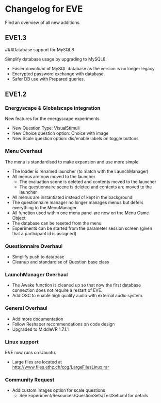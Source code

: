 # Changelog for EVE

Find an overview of all new additions.

## EVE1.3

###Database support for MySQL8

Simplify database usage by upgrading to MySQL8.

- Easier download of MySQL database as the version is no longer legacy.
- Encrypted password exchange with database.
- Safer DB use with Prepared queries.

## EVE1.2

### Energyscape & Globalscape integration

New features for the energyscape experiments

- New Question Type: VisualStimuli
- New Choice question option: Choice with image
- New Scale question option: dis/enable labels on toggle buttons

### Menu Overhaul

The menu is standardised to make expansion and use more simple

- The loader is renamed launcher (to match with the LaunchManager)
- All menus are now moved to the launcher
  - The evaluation scene is deleted and contents moved to the launcher
  - The questionnaire scene is deleted and contents are moved to the launcher
- All menus are instantiated instead of kept in the background
- The questionnaire manager no longer manages menus but defers everything to the MenuManager.
- All function used within one menu panel are now on the Menu Game Object
- The database can be reseted from the menu
- Experiments can be started from the parameter session screen (given that a participant id is assigned)

### Questionnaire Overhaul

- Simplify push to database
- Cleanup and standardise of Question base class

### LaunchManager Overhaul

- The Awake function is cleaned up so that now the first database connection does not require a restart of EVE.
- Add OSC to enable high quality audio with external audio system.

### General Overhaul

- Add more documentation
- Follow Reshaper recommendations on code design
- Upgraded to MiddleVR 1.7.1.1

### Linux support
EVE now runs on Ubuntu.

- Large files are located at http://www.files.ethz.ch/cog/LargeFilesLinux.rar


### Community Request

- Add custom images option for scale questions
  - See Experiment/Resources/QuestionSets/TestSet.xml for details
